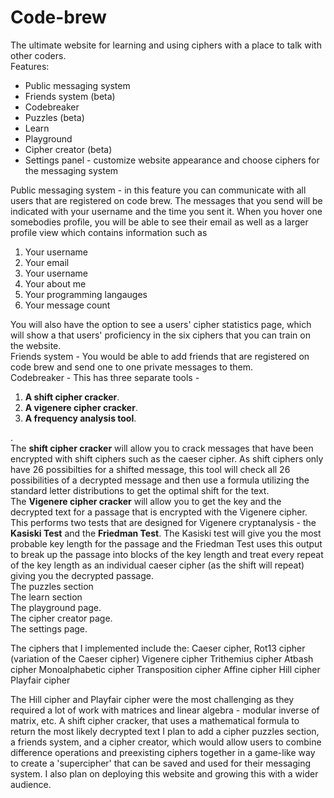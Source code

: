 # Code-brew
The ultimate website for learning and using ciphers with a place to talk with other coders.
<br>
Features:
<ul>
  <li>Public messaging system</li>
  <li>Friends system (beta)</li>
  <li>Codebreaker</li>
  <li>Puzzles (beta)</li>
  <li>Learn</li>
  <li>Playground</li>
  <li>Cipher creator (beta)</li>
  <li>Settings panel - customize website appearance and choose ciphers for the messaging system</li>
</ul>

Public messaging system - in this feature you can communicate with all users that are registered on code brew. The messages that you send will be indicated with your username and the time you sent it. When you hover one somebodies profile, you will be able to see their email as well as a larger profile view which contains information such as 
<ol>
  <li>Your username</li>
  <li>Your email</li>
  <li>Your username</li>
  <li>Your about me</li>
  <li>Your programming langauges</li>
  <li>Your message count</li>
</ol>
You will also have the option to see a users' cipher statistics page, which will show a that users' proficiency in the six ciphers that you can train on the website.
<br>
Friends system - You would be able to add friends that are registered on code brew and send one to one private messages to them.
<br>
Codebreaker - This has three separate tools - <ol><li><b>A shift cipher cracker</b>.</li> <li><b>A vigenere cipher cracker</b>.</li> <li><b>A frequency analysis tool</b>.</li></ol>.
<br>
The <b>shift cipher cracker</b> will allow you to crack messages that have been encrypted with shift ciphers such as the caeser cipher. As shift ciphers only have 26 possibilties for a shifted message, this tool will check all 26 possibilities of a decrypted message and then use a formula utilizing the standard letter distributions to get the optimal shift for the text. 
<br>
The <b>Vigenere cipher cracker</b> will allow you to get the key and the decrypted text for a passage that is encrypted with the Vigenere cipher. This performs two tests that are designed for Vigenere cryptanalysis - the <b>Kasiski Test</b> and the <b>Friedman Test</b>. The Kasiski test will give you the most probable key length for the passage and the Friedman Test uses this output to break up the passage into blocks of the key length and treat every repeat of the key length as an individual caeser cipher (as the shift will repeat) giving you the decrypted passage.
<br>
The puzzles section
<br>
The learn section
<br>
The playground page.
<br>
The cipher creator page.
<br>
The settings page.


The ciphers that I implemented include the:
Caeser cipher, Rot13 cipher (variation of the Caeser cipher)
Vigenere cipher
Trithemius cipher
Atbash cipher
Monoalphabetic cipher
Transposition cipher
Affine cipher
Hill cipher
Playfair cipher

The Hill cipher and Playfair cipher were the most challenging as they required a lot of work with matrices and linear algebra - modular inverse of matrix, etc.
A shift cipher cracker, that uses a mathematical formula to return the most likely decrypted text
I plan to add a cipher puzzles section, a friends system, and a cipher creator, which would allow users to combine difference operations and preexisting ciphers together in a game-like way to create a 'supercipher' that can be saved and used for their messaging system. I also plan on deploying this website and growing this with a wider audience.

